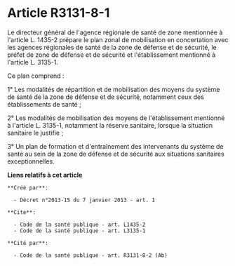 # Article R3131-8-1

Le directeur général de l'agence régionale de santé de zone mentionnée à l'article L. 1435-2 prépare le plan zonal de
mobilisation en concertation avec les agences régionales de santé de la zone de défense et de sécurité, le préfet de zone de
défense et de sécurité et l'établissement mentionné à l'article L. 3135-1. 

Ce plan comprend : 

1° Les modalités de répartition et de mobilisation des moyens du système de santé de la zone de défense et de sécurité,
notamment ceux des établissements de santé ; 

2° Les modalités de mobilisation des moyens de l'établissement mentionné à l'article L. 3135-1, notamment la réserve
sanitaire, lorsque la situation sanitaire le justifie ; 

3° Un plan de formation et d'entraînement des intervenants du système de santé au sein de la zone de défense et de sécurité
aux situations sanitaires exceptionnelles.

**Liens relatifs à cet article**

	**Créé par**:

	  - Décret n°2013-15 du 7 janvier 2013 - art. 1

	**Cite**:

	  - Code de la santé publique - art. L1435-2
	  - Code de la santé publique - art. L3135-1

	**Cité par**:

	  - Code de la santé publique - art. R3131-8-2 (Ab)
